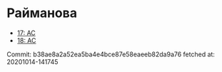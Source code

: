 # Райманова
- [17: AC](17.md)
- [18: AC](18.md)

Commit: b38ae8a2a52ea5ba4e4bce87e58eaeeb82da9a76
 fetched at: 20201014-141745
